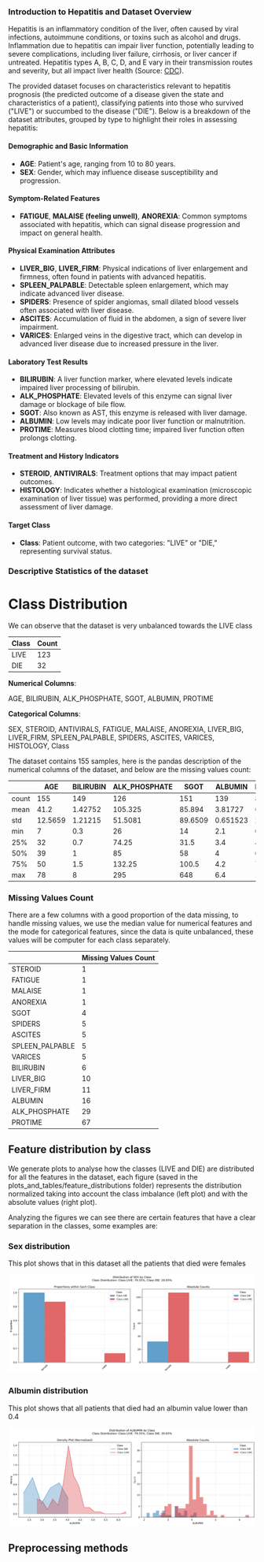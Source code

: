 ### Introduction to Hepatitis and Dataset Overview

Hepatitis is an inflammatory condition of the liver, often caused by viral infections, autoimmune conditions, or toxins such as alcohol and drugs. Inflammation due to hepatitis can impair liver function, potentially leading to severe complications, including liver failure, cirrhosis, or liver cancer if untreated. Hepatitis types A, B, C, D, and E vary in their transmission routes and severity, but all impact liver health (Source: [CDC](https://www.cdc.gov/hepatitis/index.htm)).

The provided dataset focuses on characteristics relevant to hepatitis prognosis (the predicted outcome of a disease given the state and characteristics of a patient), classifying patients into those who survived ("LIVE") or succumbed to the disease ("DIE"). Below is a breakdown of the dataset attributes, grouped by type to highlight their roles in assessing hepatitis:

#### Demographic and Basic Information
- **AGE**: Patient's age, ranging from 10 to 80 years.
- **SEX**: Gender, which may influence disease susceptibility and progression.

#### Symptom-Related Features
- **FATIGUE**, **MALAISE (feeling unwell)**, **ANOREXIA**: Common symptoms associated with hepatitis, which can signal disease progression and impact on general health.

#### Physical Examination Attributes
- **LIVER_BIG**, **LIVER_FIRM**: Physical indications of liver enlargement and firmness, often found in patients with advanced hepatitis.
- **SPLEEN_PALPABLE**: Detectable spleen enlargement, which may indicate advanced liver disease.
- **SPIDERS**: Presence of spider angiomas, small dilated blood vessels often associated with liver disease.
- **ASCITES**: Accumulation of fluid in the abdomen, a sign of severe liver impairment.
- **VARICES**: Enlarged veins in the digestive tract, which can develop in advanced liver disease due to increased pressure in the liver.

#### Laboratory Test Results
- **BILIRUBIN**: A liver function marker, where elevated levels indicate impaired liver processing of bilirubin.
- **ALK_PHOSPHATE**: Elevated levels of this enzyme can signal liver damage or blockage of bile flow.
- **SGOT**: Also known as AST, this enzyme is released with liver damage.
- **ALBUMIN**: Low levels may indicate poor liver function or malnutrition.
- **PROTIME**: Measures blood clotting time; impaired liver function often prolongs clotting.

#### Treatment and History Indicators
- **STEROID**, **ANTIVIRALS**: Treatment options that may impact patient outcomes.
- **HISTOLOGY**: Indicates whether a histological examination (microscopic examination of liver tissue) was performed, providing a more direct assessment of liver damage.

#### Target Class
- **Class**: Patient outcome, with two categories: "LIVE" or "DIE," representing survival status.

### Descriptive Statistics of the dataset

# Class Distribution

We can observe that the dataset is very unbalanced towards the LIVE class

| Class   |   Count |
|---------|---------|
| LIVE    |     123 |
| DIE     |      32 |

**Numerical Columns**:

AGE, BILIRUBIN, ALK_PHOSPHATE, SGOT, ALBUMIN, PROTIME

**Categorical Columns**:

SEX, STEROID, ANTIVIRALS, FATIGUE, MALAISE, ANOREXIA, LIVER_BIG, LIVER_FIRM, SPLEEN_PALPABLE, SPIDERS, ASCITES, VARICES, HISTOLOGY, Class

The dataset contains 155 samples, here is the pandas description of the numerical columns of the dataset, and below are the missing values count:

|       |      AGE |   BILIRUBIN |   ALK_PHOSPHATE |     SGOT |    ALBUMIN |   PROTIME |
|-------|----------|-------------|-----------------|----------|------------|-----------|
| count | 155      |   149       |        126      | 151      | 139        |   88      |
| mean  |  41.2    |     1.42752 |        105.325  |  85.894  |   3.81727  |   61.8523 |
| std   |  12.5659 |     1.21215 |         51.5081 |  89.6509 |   0.651523 |   22.8752 |
| min   |   7      |     0.3     |         26      |  14      |   2.1      |    0      |
| 25%   |  32      |     0.7     |         74.25   |  31.5    |   3.4      |   46      |
| 50%   |  39      |     1       |         85      |  58      |   4        |   61      |
| 75%   |  50      |     1.5     |        132.25   | 100.5    |   4.2      |   76.25   |
| max   |  78      |     8       |        295      | 648      |   6.4      |  100      |

### Missing Values Count

There are a few columns with a good proportion of the data missing, to handle missing values, we 
use the median value for numerical features and the mode for categorical features, since the data 
is quite unbalanced, these values will be computer for each class separately.

|                 |   Missing Values Count |
|-----------------|------------------------|
| STEROID         |                      1 |
| FATIGUE         |                      1 |
| MALAISE         |                      1 |
| ANOREXIA        |                      1 |
| SGOT            |                      4 |
| SPIDERS         |                      5 |
| ASCITES         |                      5 |
| SPLEEN_PALPABLE |                      5 |
| VARICES         |                      5 |
| BILIRUBIN       |                      6 |
| LIVER_BIG       |                     10 |
| LIVER_FIRM      |                     11 |
| ALBUMIN         |                     16 |
| ALK_PHOSPHATE   |                     29 |
| PROTIME         |                     67 |



## Feature distribution by class

We generate plots to analyse how the classes (LIVE and DIE) are distributed for all the features 
in the dataset, each figure (saved in the plots_and_tables/feature_distributions folder) represents 
the distribution normalized taking into account the class imbalance (left plot) and with the absolute
values (right plot).

Analyzing the figures we can see there are certain features that have a clear separation in the 
classes, some examples are:

### Sex distribution

This plot shows that in this dataset all the patients that died were females

![SEX_distribution.png](plots_and_tables/feature_distributions/SEX_distribution.png)


### Albumin distribution

This plot shows that all patients that died had an albumin value lower than 0.4

![ALBUMIN_distribution.png](plots_and_tables/feature_distributions/ALBUMIN_distribution.png)


## Preprocessing methods

